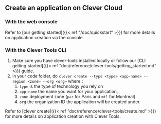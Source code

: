 ## Create an application on Clever Cloud

### With the web console

Refer to [our getting started]({{< ref "/doc/quickstart" >}}) for more details on application creation via the console.

### With the Clever Tools CLI

1. Make sure you have clever-tools installed locally or follow our [CLI getting started]({{< ref "doc/reference/clever-tools/getting_started.md" >}}) guide.
2. In your code folder, do `clever create --type <type> <app-name> --region <zone> --org <org>` where :
   1. `type` is the type of technology you rely on
   2. `app-name` the name you want for your application,
   3. `zone` deployment zone (`par` for Paris and `mtl` for Montreal)
   4. `org` the organization ID the application will be created under.

Refer to [clever create]({{< ref "doc/reference/clever-tools/create.md" >}}) for more details on application creation with Clever Tools.
